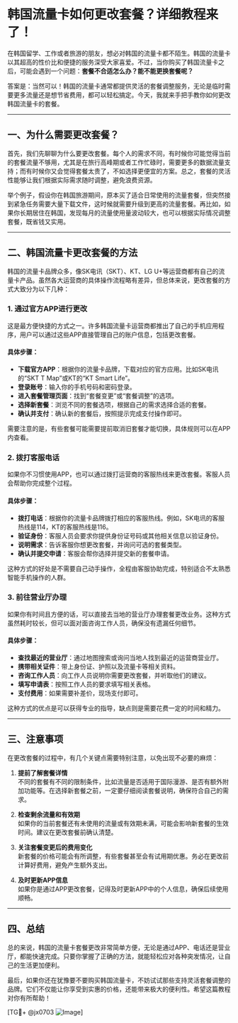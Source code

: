 # 韩国流量卡如何更改套餐？详细教程来了！

在韩国留学、工作或者旅游的朋友，想必对韩国的流量卡都不陌生。韩国的流量卡以其超高的性价比和便捷的服务深受大家喜爱。不过，当你购买了韩国流量卡之后，可能会遇到一个问题：**套餐不合适怎么办？能不能更换套餐呢？**

答案是：当然可以！韩国的流量卡通常都提供灵活的套餐调整服务，无论是临时需要更多流量还是想节省费用，都可以轻松搞定。今天，我就来手把手教你如何更改韩国流量卡的套餐。

---

## 一、为什么需要更改套餐？

首先，我们先聊聊为什么要更改套餐。每个人的需求不同，有时候你可能觉得当前的套餐流量不够用，尤其是在旅行高峰期或者工作忙碌时，需要更多的数据流量支持；而有时候你又会觉得套餐太贵了，不如选择更便宜的方案。总之，套餐的灵活性能够让我们根据实际需求随时调整，避免浪费资源。

举个例子，假设你在韩国旅游期间，原本买了适合日常使用的流量套餐，但突然接到紧急任务需要大量下载文件，这时候就需要升级到更高的流量套餐。再比如，如果你长期居住在韩国，发现每月的流量使用量波动较大，也可以根据实际情况调整套餐，既省钱又实用。

---

## 二、韩国流量卡更改套餐的方法

韩国的流量卡品牌众多，像SK电讯（SKT）、KT、LG U+等运营商都有自己的流量卡产品。虽然各大运营商的具体操作流程略有差异，但总体来说，更改套餐的方式大致分为以下几种：

### 1. **通过官方APP进行更改**
这是最方便快捷的方式之一。许多韩国流量卡运营商都推出了自己的手机应用程序，用户可以通过这些APP直接管理自己的账户信息，包括更改套餐。

#### 具体步骤：
- **下载官方APP**：根据你的流量卡品牌，下载对应的官方应用。比如SK电讯的“SKT T Map”或KT的“KT Smart Life”。
- **登录账号**：输入你的手机号码和密码登录。
- **进入套餐管理页面**：找到“套餐变更”或“套餐调整”的选项。
- **选择新套餐**：浏览不同的套餐选项，根据自己的需求选择合适的套餐。
- **确认并支付**：确认新的套餐后，按照提示完成支付操作即可。

需要注意的是，有些套餐可能需要提前取消旧套餐才能切换，具体规则可以在APP内查看。

### 2. **拨打客服电话**
如果你不习惯使用APP，也可以通过拨打运营商的客服热线来更改套餐。客服人员会帮助你完成整个过程。

#### 具体步骤：
- **拨打电话**：根据你的流量卡品牌拨打相应的客服热线。例如，SK电讯的客服热线是114，KT的客服热线是116。
- **验证身份**：客服人员会要求你提供身份证号码或其他相关信息以验证身份。
- **说明需求**：告诉客服你想更改套餐，并询问可选的套餐类型。
- **确认并提交申请**：客服会帮你选择并提交新的套餐申请。

这种方式的好处是不需要自己动手操作，全程由客服协助完成，特别适合不太熟悉智能手机操作的人群。

### 3. **前往营业厅办理**
如果你有时间且方便的话，可以直接去当地的营业厅办理套餐更改业务。这种方式虽然耗时较长，但可以面对面咨询工作人员，确保没有遗漏任何细节。

#### 具体步骤：
- **查找最近的营业厅**：通过地图搜索或询问当地人找到最近的运营商营业厅。
- **携带相关证件**：带上身份证、护照以及流量卡等相关资料。
- **咨询工作人员**：向工作人员说明你需要更改套餐，并听取他们的建议。
- **填写申请表**：按照工作人员的要求填写相关表格。
- **支付费用**：如果需要补差价，现场支付即可。

这种方式的优点是可以获得专业的指导，缺点则是需要花费一定的时间和精力。

---

## 三、注意事项

在更改套餐的过程中，有几个关键点需要特别注意，以免出现不必要的麻烦：

1. **提前了解套餐详情**  
   不同的套餐有不同的限制条件，比如流量是否适用于国际漫游、是否有额外附加功能等。在选择新套餐之前，一定要仔细阅读套餐说明，确保符合自己的需求。

2. **检查剩余流量和有效期**  
   如果你的当前套餐还有未使用的流量或有效期未满，可能会影响新套餐的生效时间。建议在更改套餐前确认清楚。

3. **关注套餐变更后的费用变化**  
   新套餐的价格可能会有所调整，有些套餐甚至会有试用期优惠。务必在更改前计算好费用，避免产生额外支出。

4. **及时更新APP信息**  
   如果你是通过APP更改套餐，记得及时更新APP中的个人信息，确保后续使用顺畅。

---

## 四、总结

总的来说，韩国的流量卡套餐更改非常简单方便，无论是通过APP、电话还是营业厅，都能快速完成。只要你掌握了正确的方法，就能轻松应对各种突发情况，让自己的生活更加便利。

最后，如果你还在犹豫要不要购买韩国流量卡，不妨试试那些支持灵活套餐调整的品牌。它们不仅能让你享受到实惠的价格，还能带来极大的便利性。希望这篇教程对你有所帮助！

[TG💪+ @jx0703 ![Image](https://github.com/user-attachments/assets/dbca1d08-cadb-493c-b0ec-ad6f7a83f270)]